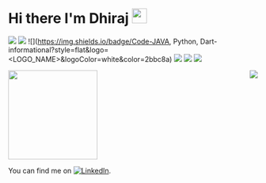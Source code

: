 # Hi there I'm Dhiraj <img src="https://raw.githubusercontent.com/MartinHeinz/MartinHeinz/master/wave.gif" width="30px">

![](https://img.shields.io/badge/OS-Linux-informational?style=flat&logo=<LOGO_NAME>&logoColor=white&color=2bbc8a)
![](https://img.shields.io/badge/Editor-VSCode,Intellij-informational?style=flat&logo=<LOGO_NAME>&logoColor=white&color=2bbc8a)
![](https://img.shields.io/badge/Code-JAVA, Python, Dart-informational?style=flat&logo=<LOGO_NAME>&logoColor=white&color=2bbc8a)
![](https://img.shields.io/badge/Frontend-AngularJS-informational?style=flat&logo=<LOGO_NAME>&logoColor=white&color=2bbc8a)
![](https://img.shields.io/badge/Backend-Django-informational?style=flat&logo=<LOGO_NAME>&logoColor=white&color=2bbc8a)
![](https://img.shields.io/badge/Android-Flutter-informational?style=flat&logo=<LOGO_NAME>&logoColor=white&color=2bbc8a)



<img align="right" src="https://github-readme-stats.vercel.app/api/top-langs/?username=unfixedbug&show_icons=true&hide_border=true&&count_private=true&include_all_commits=true>" />

<img height="180em" src="https://github-readme-stats.vercel.app/api?username=unfixedbug&show_icons=true&hide_border=true&&count_private=true&include_all_commits=true" />


<!-- Actual text -->

You can find me on [![LinkedIn][2.2]][2].

<!-- Icons -->
[2.2]: https://raw.githubusercontent.com/MartinHeinz/MartinHeinz/master/linkedin-3-16.png (LinkedIn)

<!-- Links to your social media accounts -->
[2]: https://www.linkedin.com/in/dhirajjadhav
